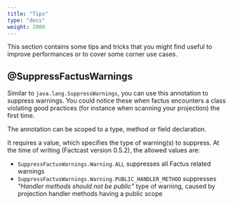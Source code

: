 ```yaml
---
title: "Tips"
type: "docs"
weight: 2000
---
```


This section contains some tips and tricks that you might find useful to improve performances or to cover some corner use cases.

## @SuppressFactusWarnings

Similar to `java.lang.SuppressWarnings`, you can use this annotation to suppress warnings. You could notice these when factus encounters a class violating good practices (for instance when scanning your projection) the first time.

The annotation can be scoped to a type, method or field declaration.

It requires a value, which specifies the type of warning(s) to suppress. At the time of writing (Factcast version 0.5.2), the allowed values are:

- `SuppressFactusWarnings.Warning.ALL` suppresses all Factus related warnings
- `SuppressFactusWarnings.Warning.PUBLIC_HANDLER_METHOD` suppresses _"Handler methods should not be public"_ type of warning, caused by projection handler
  methods having a public scope
